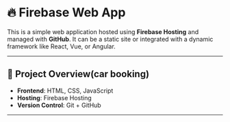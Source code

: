 # 🔥 Firebase Web App

This is a simple web application hosted using **Firebase Hosting** and managed with **GitHub**. It can be a static site or integrated with a dynamic framework like React, Vue, or Angular.

---

## 📁 Project Overview(car booking)

- **Frontend**: HTML, CSS, JavaScript
- **Hosting**: Firebase Hosting
- **Version Control**: Git + GitHub

---


